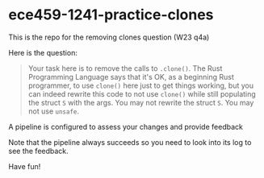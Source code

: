 # ece459-1241-practice-clones

This is the repo for the removing clones question (W23 q4a)

Here is the question:

> Your task here is to remove the calls to `.clone()`. The Rust Programming Language says that it's OK, as a beginning Rust programmer, to use `clone()` here just to get things working, but you can indeed rewrite this code to not use `clone()` while still populating the struct `S` with the args. You may not rewrite the struct `S`. You may not use `unsafe`.

A pipeline is configured to assess your changes and provide feedback

Note that the pipeline always succeeds so you need to look into its log to see the feedback.

Have fun!
